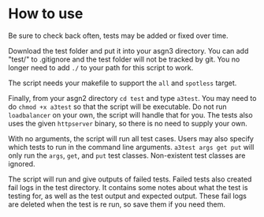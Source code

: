 # How to use

Be sure to check back often, tests may be added or fixed over time.

Download the test folder and put it into your asgn3 directory. You can add "test/" to .gitignore and the test folder will not be tracked by git. You no longer need to add `./` to your path for this script to work.

The script needs your makefile to support the `all` and `spotless` target.  

Finally, from your asgn2 directory `cd test` and type `a3test`. You may need to do `chmod +x a3test` so that the script will be executable. Do not run `loadbalancer` on your own, the script will handle that for you. The tests also uses the given `httpserver` binary, so there is no need to supply your own.

With no arguments, the script will run all test cases. Users may also specify which tests to run in the command line arguments. `a3test args get put` will only run the `args`, `get`, and `put` test classes. Non-existent test classes are ignored.

The script will run and give outputs of failed tests. Failed tests also created fail logs in the test directory. It contains some notes about what the test is testing for, as well as the test output and expected output. These fail logs are deleted when the test is re run, so save them if you need them.

